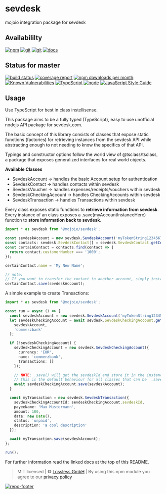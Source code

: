 # sevdesk

mojoio integration package for sevdesk

## Availabililty

[![npm](https://mojoio.gitlab.io/assets/repo-button-npm.svg)](https://www.npmjs.com/package/@mojoio/sevdesk)
[![git](https://mojoio.gitlab.io/assets/repo-button-git.svg)](https://GitLab.com/mojoio/sevdesk)
[![git](https://mojoio.gitlab.io/assets/repo-button-mirror.svg)](https://github.com/mojoio/sevdesk)
[![docs](https://mojoio.gitlab.io/assets/repo-button-docs.svg)](https://mojoio.gitlab.io/sevdesk/)

## Status for master

[![build status](https://GitLab.com/mojoio/sevdesk/badges/master/build.svg)](https://GitLab.com/mojoio/sevdesk/commits/master)
[![coverage report](https://GitLab.com/mojoio/sevdesk/badges/master/coverage.svg)](https://GitLab.com/mojoio/sevdesk/commits/master)
[![npm downloads per month](https://img.shields.io/npm/dm/@mojoio/sevdesk.svg)](https://www.npmjs.com/package/@mojoio/sevdesk)
[![Known Vulnerabilities](https://snyk.io/test/npm/@mojoio/sevdesk/badge.svg)](https://snyk.io/test/npm/@mojoio/sevdesk)
[![TypeScript](https://img.shields.io/badge/TypeScript-2.x-blue.svg)](https://nodejs.org/dist/latest-v6.x/docs/api/)
[![node](https://img.shields.io/badge/node->=%206.x.x-blue.svg)](https://nodejs.org/dist/latest-v6.x/docs/api/)
[![JavaScript Style Guide](https://img.shields.io/badge/code%20style-prettier-7B1FA2.svg)](http://prettier.io/)

## Usage

Use TypeScript for best in class instellisense.

This package aims to be a fully typed (TypeScript), easy to use unofficial nodejs API package for sevdesk.com.

The basic concept of this library consists of classes that expose static functions (factories) for retrieving instances from the sevdesk API while abstracting enough to not needing to know the specifics of that API.

Typings and constructor options follow the world view of @tsclass/tsclass, a package that exposes generalized interfaces for real world objects.

**Available Classes**

- SevdeskAccount -> handles the basic Account setup for authentication
- SevdeskContact -> handles contacts within sevdesk
- SevdeskVoucher -> handles expenses/receipts/vouchers within sevdesk
- SevdeskCheckingAccount -> handles CheckingAccounts within sevdesk
- SevdeskTransaction -> handles Transactions within sevdesk

Every class exposes static functions to **retrieve information from sevdesk**.
Every instance of an class exposes a .save(myAccountInstanceHere) function to **store information back to sevdesk**.

```typescript
import * as sevdesk from '@mojoio/sevdesk';

const sevdeskAccount = new sevdesk.SevdeskAccount('myTokenString1234567890');
const contacts: sevdesk.SevdeskContact[] = sevdesk.SevdeskContact.getContacts(sevdeskAccount);
const certainContact = contacts.find(contact => {
  return contact.customerNumber === '1000';
});

certainContact.name = 'My New Name';

// note:
// If you want to transfer the contact to another account, simply instantiate a second account :)
certainContact.save(sevdeskAccount);
```

A simple example to create Transactions:

```typescript
import * as sevdesk from '@mojoio/sevdesk';

const run = async () => {
  const sevdeskAccount = new sevdesk.SevdeskAccount('myTokenString1234567890');
  let sevdeskCheckingAccount = await sevdesk.SevdeskCheckingAccount.getCheckingAccountByName(
    sevdeskAccount,
    'commerzbank'
  );

  if (!sevdeskCheckingAccount) {
    sevdeskCheckingAccount = new sevdesk.SevdeskCheckingAccount({
      currency: 'EUR',
      name: 'commerzbank',
      transactions: []
    });

    // NOTE: .save() will get the sevdeskId and store it in the instance at .sevdeskId !
    // this is the default behaviour for all classes that can be `.save()`ed to sevdesk !
    await sevdeskCheckingAccount.save(sevdeskAccount);
  }

  const myTransaction = new sevdesk.SevdeskTransaction({
    sevdeskCheckingAccountId: sevdeskCheckingAccount.sevdeskId,
    payeeName: 'Max Mustermann',
    amount: 100,
    date: new Date(),
    status: 'unpaid',
    description: 'a cool description'
  });

  await myTransaction.save(sevdeskAccount);
};

run();
```

For further information read the linked docs at the top of this README.

> MIT licensed | **&copy;** [Lossless GmbH](https://lossless.gmbh)
> | By using this npm module you agree to our [privacy policy](https://lossless.gmbH/privacy.html)

[![repo-footer](https://mojoio.gitlab.io/assets/repo-footer.svg)](https://mojo.io)
